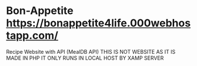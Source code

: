 # Bon-Appetite https://bonappetite4life.000webhostapp.com/
Recipe Website with API (MealDB API) THIS IS NOT WEBSITE AS IT IS MADE IN PHP IT ONLY RUNS IN LOCAL HOST BY XAMP SERVER
